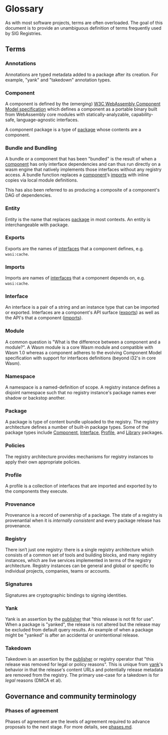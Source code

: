 # Glossary

As with most software projects, terms are often overloaded. The goal of this document is to provide
an unambiguous definition of terms frequently used by SIG Registries.

## Terms

### Annotations

Annotations are typed metadata added to a package after its creation. For example, "yank" and "takedown" annotation types.

### Component

A component is defined by the (emerging) [W3C WebAssembly Component Model specification](https://github.com/WebAssembly/component-model) which defines a component as a portable binary built from WebAssembly core modules with statically-analyzable, capability-safe, language-agnostic interfaces.

A component package is a type of [package](#package) whose contents are a component.

### Bundle and Bundling

A bundle or a component that has been "bundled" is the result of when a [component](#component) has only interface dependencies and can thus run directly on a wasm engine that natively implements those interfaces without any registry access. A bundle function replaces a [component](#component)’s [imports](#imports) with inline copies via local module definitions.

This has also been referred to as producing a composite of a component's DAG of dependencies.

### Entity

Entity is the name that replaces [package](#package) in most contexts. An entity is interchangeable with package.

### Exports

Exports are the names of [interfaces](#interfaces) that a component defines, e.g. `wasi:cache`.

### Imports

Imports are names of [interfaces](#interfaces) that a component depends on, e.g. `wasi:cache`.

### Interface

An interface is a pair of a string and an instance type that can be imported or exported. Interfaces are a component's API surface ([exports](#exports)) as well as the API's that a component ([imports](#imports)).

### Module

A common question is "What is the difference between a component and a module?". A Wasm module is a core Wasm module and compatible with Wasm 1.0 whereas a component adheres to the evolving Component Model specification with support for interfaces definitions (beyond i32's in core Wasm).

### Namespace

A namespace is a named-definition of scope. A registry instance defines a disjoint namespace such that no registry instance's package names ever shadow or backstop another.

### Package

A package is type of content bundle uploaded to the registry. The registry architecture defines a number of built-in package types. Some of the package types include [Component](#component), [Interface](#interface), [Profile](#profile), and [Library](#library) packages.

### Policies

The registry architecture provides mechanisms for registry instances to apply their own appropriate policies.

### Profile

A profile is a collection of interfaces that are imported and exported by to the components they execute.

### Provenance

Provenance is a record of ownership of a package. The state of a registry is provenantial when it is *internally consistent* and every package release has provenance.

### Registry

There isn’t just one registry: there is a single registry architecture which consists of a common set of tools and building blocks, and many registry instances, which are live services implemented in terms of the registry architecture. Registry instances can be general and global or specific to individual projects, companies, teams or accounts.

### Signatures

Signatures are cryptographic bindings to signing identities.

### Yank

Yank is an assertion by the [publisher](#publisher) that "this release is not fit for use". When a package is "yanked", the release is not altered but the release may be excluded from default query results. An example of when a package might be "yanked" is after an accidental or unintentional release.

### Takedown

Takedown is an assertion by the [publisher](#publisher) or registry operator that "this release was removed for legal or policy reasons". This is unique from [yank](#yank)'s behavior in that the release's content URLs and potentially release metadata are removed from the registry. The primary use-case for a takedown is for *legal* reasons (DMCA et al).

## Governance and community terminology

### Phases of agreement

Phases of agreement are the levels of agreement required to advance proposals to the next stage. For more details, see [phases.md](phases.md).

